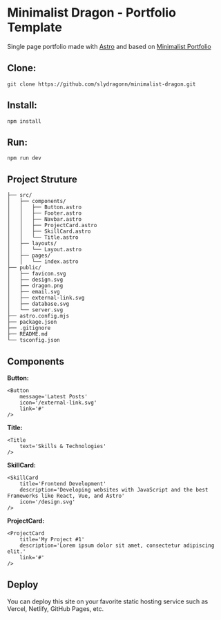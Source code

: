 # Minimalist Dragon - Portfolio Template

Single page portfolio made with [Astro](https://astro.build/) and based on [Minimalist Portfolio](https://github.com/slydragonn/minimalist-portfolio)


## Clone:
```
git clone https://github.com/slydragonn/minimalist-dragon.git
```

## Install:

```
npm install
```

## Run:
```
npm run dev
```

## Project Struture
```
├── src/
│   ├── components/
│   │   ├── Button.astro
│   │   ├── Footer.astro
│   │   ├── Navbar.astro
│   │   ├── ProjectCard.astro
│   │   ├── SkillCard.astro
│   │   └── Title.astro
│   ├── layouts/
│   │   └── Layout.astro
│   ├── pages/
│   │   └── index.astro
├── public/
│   ├── favicon.svg
│   ├── design.svg
│   ├── dragon.png
│   ├── email.svg
│   ├── external-link.svg
│   ├── database.svg
│   └── server.svg
├── astro.config.mjs
├── package.json
├── .gitignore
├── README.md
└── tsconfig.json
```

## Components

**Button:**
```
<Button
    message='Latest Posts'
    icon='/external-link.svg'
    link='#'
/>
```

**Title:**
```
<Title 
    text='Skills & Technologies'
/>
```

**SkillCard:**
```
<SkillCard 
	title='Frontend Development'
	description='Developing websites with JavaScript and the best Frameworks like React, Vue, and Astro'
	icon='/design.svg'
/>
```

**ProjectCard:**
```
<ProjectCard 
	title='My Project #1'
	description='Lorem ipsum dolor sit amet, consectetur adipiscing elit.'
	link='#'
/>
```

## Deploy
You can deploy this site on your favorite static hosting service such as Vercel, Netlify, GitHub Pages, etc.